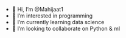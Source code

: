 - 👋 Hi, I’m @Mahijaat1
- 👀 I’m interested in programming
- 🌱 I’m currently learning data science
- 💞️ I’m looking to collaborate on Python & ml


<!---
Mahijaat1/Mahijaat1 is a ✨ special ✨ repository because its `README.md` (this file) appears on your GitHub profile.
You can click the Preview link to take a look at your changes.
--->
